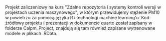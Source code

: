 Projekt zaliczeniowy na kurs "Zdalne repozytoria i systemy kontroli wersji w projektach uczenia maszynowego", w którym przewidujemy stężenie PM10 w powietrzu za pomocą języka R i technologi machine learning'u.
Kod źródłowy projektu i prezentacji w dokumencie quarto został zapisany w folderze Calpm_Project, znajdują się tam również zapisane wytrenowane modele w plikach .RData.
